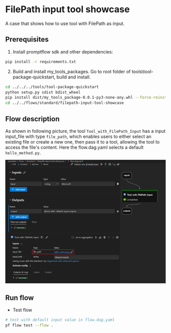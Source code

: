 # FilePath input tool showcase

A case that shows how to use tool with FilePath as input.

## Prerequisites

1. Install promptflow sdk and other dependencies:

```bash
pip install -r requirements.txt
```

2. Build and install my_tools_packages. Go to root folder of tools\tool-package-quickstart, build and install.
   
```bash
cd ../../../tools/tool-package-quickstart
python setup.py sdist bdist_wheel
pip install dist/my_tools_package-0.0.1-py3-none-any.whl --force-reinstall
cd ../../flows/standard/filepath-input-tool-showcase
```

## Flow description

As shown in following picture, the tool `Tool_with_FilePath_Input` has a input input_file with type `file_path`, which enables users to either select an existing file or create a new one, then pass it to a tool, allowing the tool to access the file's content. Here the flow.dag.yaml selects a default `hello_method.py`.

![flow_description](flow_description.png)

## Run flow

- Test flow

```bash
# test with default input value in flow.dag.yaml
pf flow test --flow .

```